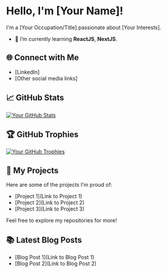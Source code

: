 # Hello, I'm [Your Name]!

I'm a [Your Occupation/Title] passionate about [Your Interests].

- 🌱 I’m currently learning **ReactJS**, **NextJS**.
<!-- 💬 Ask me about [What topics you're knowledgeable about].-->
<!-- - 📫 How to reach me: [Your Contact Information].
- 😄 Pronouns: [Your Pronouns, if applicable].

## 🔧 Technologies & Tools

- [Technology/Tool 1]
- [Technology/Tool 2]
- [Technology/Tool 3]
-->
## 🌐 Connect with Me

- [LinkedIn]
- [Other social media links]

## 📈 GitHub Stats

[![Your GitHub Stats](https://github-readme-stats.vercel.app/api?username=YourGitHubUsername&show_icons=true&theme=dark)](https://github.com/anuraghazra/github-readme-stats)

## 🏆 GitHub Trophies

 [![Your GitHub Trophies](https://github-profile-trophy.vercel.app/?username=swastik-mohanty)](https://github.com/ryo-ma/github-profile-trophy)

## 📂 My Projects

Here are some of the projects I'm proud of:

- [Project 1](Link to Project 1)
- [Project 2](Link to Project 2)
- [Project 3](Link to Project 3)

Feel free to explore my repositories for more!

## 📚 Latest Blog Posts

- [Blog Post 1](Link to Blog Post 1)
- [Blog Post 2](Link to Blog Post 2)

<!-- You can add more sections as needed -->

